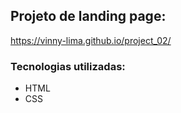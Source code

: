 ## Projeto de landing page:
https://vinny-lima.github.io/project_02/

### Tecnologias utilizadas:

- HTML
- CSS
